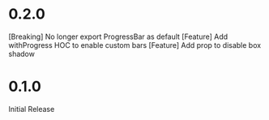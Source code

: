 # 0.2.0
[Breaking] No longer export ProgressBar as default
[Feature] Add withProgress HOC to enable custom bars
[Feature] Add prop to disable box shadow

# 0.1.0
Initial Release
